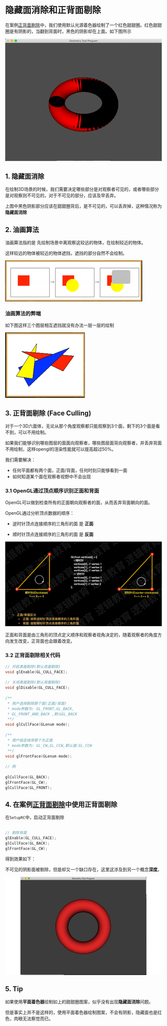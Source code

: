 # 隐藏面消除和正背面剔除

在案例[正背面剔除](https://github.com/ExistOrLive/DemoForLearning/tree/master/%E8%A7%86%E8%A7%89%E7%9B%B8%E5%85%B3/001--%E6%AD%A3%E8%83%8C%E9%9D%A2%E5%89%94%E9%99%A4)中，我们使用默认光源着色器绘制了一个红色甜甜圈。红色甜甜圈是有阴影的，当翻到背面时，黑色的阴影却在上面。如下图所示

![](https://github.com/existorlive/existorlivepic/raw/master/%E6%88%AA%E5%B1%8F2021-02-04%20%E4%B8%8B%E5%8D%888.57.58.png)

## 1. 隐藏面消除

在绘制3D场景的时候，我们需要决定哪些部分是对观察者可见的，或者哪些部分是对观察则不可见的，对于不可见的部分，应该及早丢弃。

上图中黑色阴影部分应该在甜甜圈背后，是不可见的，可以丢弃掉，这种情况称为 **隐藏面消除**


## 2. 油画算法

油画算法指的是 先绘制场景中离观察这较远的物体，在绘制较近的物体。

这样较远的物体被较近的物体遮挡，遮挡的部分自然不会绘制。

![](https://github.com/existorlive/existorlivepic/raw/master/%E6%88%AA%E5%B1%8F2021-02-04%20%E4%B8%8B%E5%8D%889.11.58.png)

### 油画算法的弊端

如下图这样三个图层相互遮挡就没有办法一层一层的绘制

![](https://github.com/existorlive/existorlivepic/raw/master/%E6%88%AA%E5%B1%8F2021-02-04%20%E4%B8%8B%E5%8D%889.13.03.png)


## 3. 正背面剔除 (Face Culling)

对于一个3D六面体，无论从那个角度观察都只能观察到3个面，剩下的3个面是看不到，可以不用绘制。

如果我们能够识别哪些图层的面面向观察者，哪些图层面背向观察者，并丢弃背面不用绘制，这样opengl的渲染性能就可以提高超过50%。

我们需要解决：

- 任何平面都有两个面，正面/背面，任何时刻只能够看到一面
- 如何知道某个面在观察者视野中不会出现

### 3.1 OpenGL通过顶点顺序识别正面和背面

OpenGL可以做到检查所有的正面朝向观察者的面，从而丢弃背面朝向的面。

OpenGL通过分析顶点数据的顺序：

- 逆时针顶点连接顺序的三角形的面 是 **正面**

- 顺时针顶点连接顺序的三角形的面 是 **反面**

![](https://github.com/existorlive/existorlivepic/raw/master/%E6%88%AA%E5%B1%8F2021-02-04%20%E4%B8%8B%E5%8D%889.25.40.png)

正面和背面是由三角形的顶点定义顺序和观察者视角决定的，随着观察者的角度方向发生改变，正背面也会跟着改变。

### 3.2 正背面剔除相关代码

```c++
// 开启表⾯剔除(默认背⾯剔除) 
void glEnable(GL_CULL_FACE); 

// 关闭表⾯剔除(默认背⾯剔除) 
void glDisable(GL_CULL_FACE); 

/**
 * ⽤户选择剔除那个⾯(正⾯/背⾯) 
 * mode参数为: GL_FRONT,GL_BACK,
 * GL_FRONT_AND_BACK ,默认GL_BACK 
 **/
void glCullFace(GLenum mode); 

/** 
 * ⽤户指定绕序那个为正⾯
 * mode参数为: GL_CW,GL_CCW,默认值:GL_CCW 
 **/
void glFrontFace(GLenum mode); 

// 例

glCullFace(GL_BACK); 
glFrontFace(GL_CW); 
glCullFace(GL_FRONT);

```

## 4. 在案例[正背面剔除](https://github.com/ExistOrLive/DemoForLearning/tree/master/%E8%A7%86%E8%A7%89%E7%9B%B8%E5%85%B3/001--%E6%AD%A3%E8%83%8C%E9%9D%A2%E5%89%94%E9%99%A4)中使用正背面剔除

在`SetupRC`中，启动正背面剔除

```c++ 

// 剔除背面
glEnable(GL_CULL_FACE);
glCullFace(GL_BACK); 
glFrontFace(GL_CW); 

```

得到效果如下：

不可见的阴影面被剔除，但是却又一个缺口存在，这里这涉及到另一个概念**深度**。

![](https://github.com/existorlive/existorlivepic/raw/master/2021-02-06-12-47-12.gif)


## 5. Tip

如果使用**平面着色器**绘制如上的甜甜圈图案，似乎没有出现**隐藏面消除**问题。

但是事实上并不是这样的，使用平面着色器绘制图案，不会有阴影，隐藏面也是红色，肉眼无法察觉而已。





